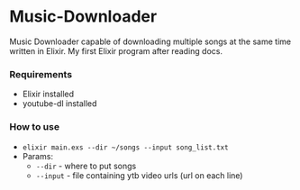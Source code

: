 # Music-Downloader
Music Downloader capable of downloading multiple songs at the same time written in Elixir.
My first Elixir program after reading docs.

### Requirements
- Elixir installed
- youtube-dl installed

### How to use
- `elixir main.exs --dir ~/songs --input song_list.txt`
- Params:
  - `--dir` - where to put songs
  - `--input` - file containing ytb video urls (url on each line)
